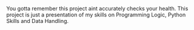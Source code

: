 You gotta remember this project aint accurately checks your health. This project is just a presentation of my skills on Programming Logic, Python Skills and Data Handling.
